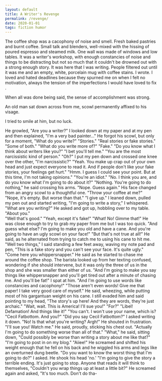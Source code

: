 ```yaml
---
layout: default
title: A Writer's Revenge
permalink: /revenge/
date: 2020-01-01
tags: fiction humor
---
```

The coffee shop was a cacophony of noise and smell. Fresh baked pastries and burnt coffee.  Small talk and blenders, well-mixed with the hissing of poured espresso and steamed milk.  One wall was made of windows and low tables. It was a writer's workshop, with enough constancies of noise and things to be distracting but not so much that it couldn't be drowned out with a strong enough story. 
It was here that I was writing. People filtered out until it was me and an empty, white, porcelain mug with coffee stains. I wrote. I loved and hated deadlines because they spurned me on when I felt no motivation, always the tension of the imperfections I would have loved to fix . 

When all was done being said, the sense of accomplishment was strong. 

An old man sat down across from me, scowl permanently affixed to his visage. 

I tried to smile at him, but no luck. 

He growled, "Are you a writer?" 
I looked down at my paper and at my pen and then explained, "I'm a very bad painter..." 
He forgot his scowl, but only for a moment, "What do you write?" 
"Stories." 
"Real stories or fake stories." 
"Some of both." 
"What do you write more of?" 
"Fake." 
"Do you know what I think about writers like you?" 
"I bet you'll tell me." 
"You are the most narcissistic kind of person." 
"Oh?" I put my pen down and crossed one knee over the other, "I'm narcissistic?" 
"Yeah. You make up crap out of your own head and just expect everyone to read it. And if 
people don't like your fake stories, your feelings get hurt." 
"Hmm. I guess I could see your point. But at this time, I'm not taking opinions."
"You're an idiot." 
"No. I think you are, and do you know what I'm going to do about it?" 
"Nothing. You're going to do nothing," he said crossing his arms. 
"Nope. Guess again." 
His face changed from an angry scowl to a thoughtful one. "Throw your coffee at me?" 
"Nope, it's empty. But worse than that." 
"I give up." 
I leaned down, pulled my pen out and started writing, "I'm going to write a story," I whispered. 
"What are you writing?" He asked and got up, hobbling over to my table. 
"About you."  
"Well that's good." 
"Yeah, except it's fake!" 
"What! No! Gimme that!" He was close enough to try to grab my paper from me but I was too 
quick. 
"And guess what else? I'm going to make you old and have a cane. And you're going to have an ugly scowl on your face!" 
"But that's not true at all!" He said, as he alternated from trying to catch me to using his cane to hit me. 
"Well two things," I said standing a few feet away, waving my note pad and pen, "This is 
a fake story and you can't see your face. It's quite ugly." 
"Come here you whippersnapper." He said as he started to chase me around the coffee shop. 
The barista looked up from her texting confused, wondering if she should intervene, but it was only the three of us in the shop and she was smaller than either of us. 
"And I'm going to make you say things like whippersnapper and you'll get tired out after a 
minute of chasing me. And you'll be fat!" I spat at him. "And I'm going to use words like 
constancies and cacophony!" 
"Those aren't even words! Give me that paper! I take very good care of myself." He said, 
wheezing, while putting most of his gargantuan weight on his cane. 
I still evaded him and said pointing to my head, "The story's up here! And they are words, 
they're just archaic." 
"Wait, wait. This is America! I'll sue you!" 
"For?" 
"Libel! Defamation! And things like it!" 
"You can't. I won't use your name, which is? 
"Cecil Fatbottom. And you?" 
"Did you say Cecil Fatbottom?" I asked writing it down. 
"No! Is that what you're writing? Argh!" He shouted in frustration. 
"I'll sue you! Watch me." He said, proudly, sticking his chest out. 
"Actually I'm going to do something worse than all of that." 
"What," he said, sitting down, "Could possibly be worse than writing a story about me like 
that?" 
"I'm going to post in on my blog." 
"Aiiee!" He screamed and shifted his weight enough that he fell on his back and he wiggled his 
arms and legs like an overturned dung beetle. 
"Do you want to know the worst thing that I'm going to do?" I asked. 
He shook his head 'no.' 
"I'm going to give the story a terrible ending. It's just going to stop. Anyone that reads it will 
think to themselves, "Couldn't you wrap things up at least a little bit?" 
He screamed again and asked, "It's too much. Don't do tha- 